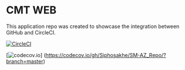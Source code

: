 # CMT WEB

This application repo was created to showcase the integration between GitHub and CircleCI.

[![CircleCI](https://img.shields.io/circleci/build/github/Siphosakhe-git/SM-AZ_Repo?style=flat-square)](https://circleci.com/github/Siphosakhe-git/SM-AZ_Repo)

[![codecov.io](https://codecov.io/gh/Siphosakhe-git/SM-AZ_Repo/coverage.svg?branch=master)]
(https://codecov.io/gh/Siphosakhe/SM-AZ_Repo/?branch=master)
